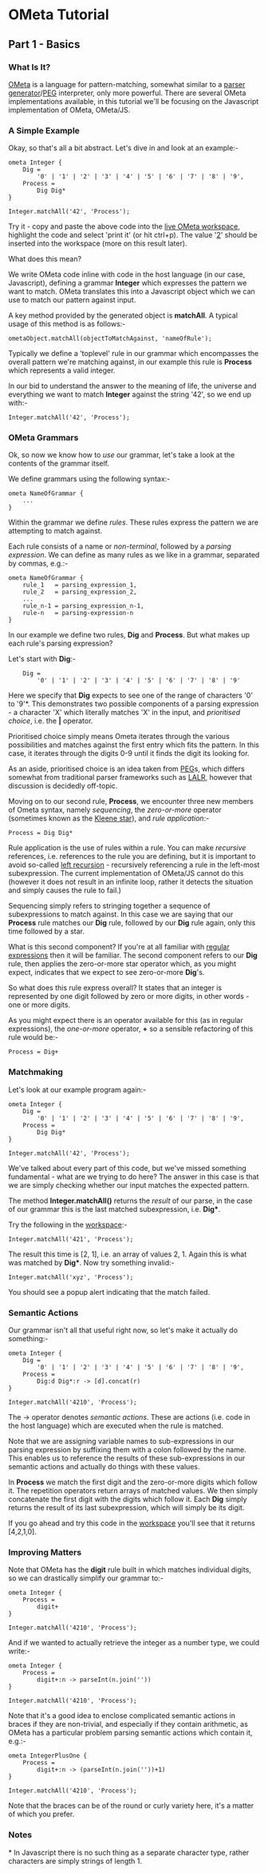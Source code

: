 <link href="http://kevinburke.bitbucket.org/markdowncss/markdown.css" rel="stylesheet"></link>

OMeta Tutorial
==============

Part 1 - Basics
---------------

### What Is It? ###

[OMeta][0] is a language for pattern-matching, somewhat similar to a
[parser generator][1]/[PEG][2] interpreter, only more powerful. There are several OMeta
implementations available, in this tutorial we'll be focusing on the Javascript implementation
of OMeta, OMeta/JS.

### A Simple Example ###

Okay, so that's all a bit abstract. Let's dive in and look at an example:-

    ometa Integer {
        Dig =
            '0' | '1' | '2' | '3' | '4' | '5' | '6' | '7' | '8' | '9',
        Process =
            Dig Dig*
    }

    Integer.matchAll('42', 'Process');

Try it - copy and paste the above code into the [live OMeta workspace][3], highlight the code
and select 'print it' (or hit ctrl+p). The value '[2]' should be inserted into the workspace
(more on this result later).

What does this mean?

We write OMeta code inline with code in the host language (in our case, Javascript), defining a
grammar __Integer__ which expresses the pattern we want to match. OMeta translates this into a
Javascript object which we can use to match our pattern against input.

A key method provided by the generated object is __matchAll__. A typical usage of this method
is as follows:-

    ometaObject.matchAll(objectToMatchAgainst, 'nameOfRule');

Typically we define a 'toplevel' rule in our grammar which encompasses the overall pattern
we're matching against, in our example this rule is __Process__ which represents a valid
integer.

In our bid to understand the answer to the meaning of life, the universe and everything we
want to match __Integer__ against the string '42', so we end up with:-

    Integer.matchAll('42', 'Process');

### OMeta Grammars ###

Ok, so now we know how to *use* our grammar, let's take a look at the contents of the grammar
itself.

We define grammars using the following syntax:-

    ometa NameOfGrammar {
        ...
    }

Within the grammar we define *rules*. These rules express the pattern we are attempting to
match against.

Each rule consists of a name or *non-terminal*, followed by a *parsing expression*. We can
define as many rules as we like in a grammar, separated by commas, e.g.:-

    ometa NameOfGrammar {
        rule_1   = parsing_expression_1,
        rule_2   = parsing_expression_2,
        ...
        rule_n-1 = parsing_expression_n-1,
        rule-n   = parsing-expression-n
    }

In our example we define two rules, __Dig__ and __Process__. But what makes up each rule's
parsing expression?

Let's start with __Dig__:-

        Dig =
            '0' | '1' | '2' | '3' | '4' | '5' | '6' | '7' | '8' | '9'

Here we specify that __Dig__ expects to see one of the range of characters '0' to '9'\*. This
demonstrates two possible components of a parsing expression - a character 'X' which literally
matches 'X' in the input, and *prioritised choice*, i.e. the __|__ operator.

Prioritised choice simply means Ometa iterates through the various possibilities and matches
against the first entry which fits the pattern. In this case, it iterates through the digits
0-9 until it finds the digit its looking for.

As an aside, prioritised choice is an idea taken from [PEG][2]s, which differs somewhat from
traditional parser frameworks such as [LALR][4], however that discussion is decidedly
off-topic.

Moving on to our second rule, __Process__, we encounter three new members of Ometa syntax,
namely *sequencing*, the *zero-or-more* operator (sometimes known as the [Kleene star][5]), and
*rule application*:-

    Process = Dig Dig*

Rule application is the use of rules within a rule. You can make *recursive* references,
i.e. references to the rule you are defining, but it is important to avoid so-called
[left recursion][6] - recursively referencing a rule in the left-most subexpression. The
current implementation of OMeta/JS cannot do this (however it does not result in an infinite
loop, rather it detects the situation and simply causes the rule to fail.)

Sequencing simply refers to stringing together a sequence of subexpressions to match against. In this
case we are saying that our __Process__ rule matches our __Dig__ rule, followed by our __Dig__
rule again, only this time followed by a star.

What is this second component? If you're at all familiar with [regular expressions][7] then it
will be familiar. The second component refers to our __Dig__ rule, then applies the
zero-or-more star operator which, as you might expect, indicates that we expect to see
zero-or-more __Dig__'s.

So what does this rule express overall? It states that an integer is represented by one digit
followed by zero or more digits, in other words - one or more digits.

As you might expect there is an operator available for this (as in regular expressions), the
*one-or-more* operator, __+__ so a sensible refactoring of this rule would be:-

    Process = Dig+

### Matchmaking ###

Let's look at our example program again:-

    ometa Integer {
        Dig =
            '0' | '1' | '2' | '3' | '4' | '5' | '6' | '7' | '8' | '9',
        Process =
            Dig Dig*
    }

    Integer.matchAll('42', 'Process');

We've talked about every part of this code, but we've missed something fundamental - what are
we trying to do here? The answer in this case is that we are simply checking whether our input
matches the expected pattern.

The method __Integer.matchAll()__ returns the *result* of our parse, in the case of our grammar
this is the last matched subexpression, i.e. __Dig*__.

Try the following in the [workspace][3]:-

    Integer.matchAll('421', 'Process');

The result this time is [2, 1], i.e. an array of values 2, 1. Again this is what was matched by
__Dig*__. Now try something invalid:-

    Integer.matchAll('xyz', 'Process');

You should see a popup alert indicating that the match failed.

### Semantic Actions ###

Our grammar isn't all that useful right now, so let's make it actually do something:-

    ometa Integer {
        Dig =
            '0' | '1' | '2' | '3' | '4' | '5' | '6' | '7' | '8' | '9',
        Process =
            Dig:d Dig*:r -> [d].concat(r)
    }

    Integer.matchAll('4210', 'Process');

The -> operator denotes *semantic actions*. These are actions (i.e. code in the host language)
which are executed when the rule is matched.

Note that we are assigning variable names to sub-expressions in our parsing expression by
suffixing them with a colon followed by the name. This enables us to reference the results of
these sub-expressions in our semantic actions and actually do things with these values.

In __Process__ we match the first digit and the zero-or-more digits which follow it. The
repetition operators return arrays of matched values. We then simply concatenate the first
digit with the digits which follow it. Each __Dig__ simply returns the result of its last
subexpression, which will simply be its digit.

If you go ahead and try this code in the [workspace][3] you'll see that it returns [4,2,1,0].

### Improving Matters ###

Note that OMeta has the __digit__ rule built in which matches individual digits, so we can
drastically simplify our grammar to:-

    ometa Integer {
        Process =
            digit+
    }

    Integer.matchAll('4210', 'Process');

And if we wanted to actually retrieve the integer as a number type, we could write:-

    ometa Integer {
        Process =
            digit+:n -> parseInt(n.join(''))
    }

    Integer.matchAll('4210', 'Process');

Note that it's a good idea to enclose complicated semantic actions in braces if they are
non-trivial, and especially if they contain arithmetic, as OMeta has a particular problem
parsing semantic actions which contain it, e.g.:-

    ometa IntegerPlusOne {
        Process =
            digit+:n -> (parseInt(n.join(''))+1)
    }

    Integer.matchAll('4210', 'Process');

Note that the braces can be of the round or curly variety here, it's a matter of which you
prefer.

### Notes ###

\* In Javascript there is no such thing as a separate character type, rather characters are
simply strings of length 1.

[0]:http://tinlizzie.org/ometa/
[1]:http://en.wikipedia.org/wiki/Parser_generator
[2]:http://en.wikipedia.org/wiki/Parsing_expression_grammar
[3]:http://www.tinlizzie.org/ometa-js/#foobarbaz
[4]:http://en.wikipedia.org/wiki/LALR
[5]:http://en.wikipedia.org/wiki/Kleene_star
[6]:http://en.wikipedia.org/wiki/Left_recursion
[7]:http://en.wikipedia.org/wiki/Regular_expressions
